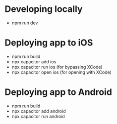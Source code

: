 # Developing locally

- npm run dev

# Deploying app to iOS

- npm run build
- npx capacitor add ios
- npx capacitor run ios (for bypassing XCode)
- npx capacitor open ios (for opening with XCode)

# Deploying app to Android

- npm run build
- npx capacitor add android
- npx capacitor run android
